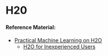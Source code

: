 # H20

#### Reference Material:

* [Practical Machine Learning on H2O](https://www.coursera.org/learn/machine-learning-h2o)
    * [H2O for Inexperienced Users](https://www.h2o.ai/blog/h2o-for-inexperienced-users/)

